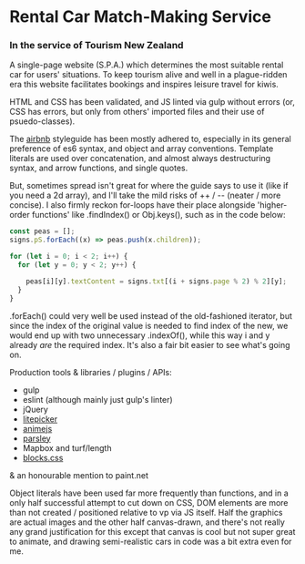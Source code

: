 # Rental Car Match-Making Service
### In the service of Tourism New Zealand

A single-page website (S.P.A.) which determines the most suitable rental car for users' situations. To keep tourism alive and well in a plague-ridden era this website facilitates bookings and inspires leisure travel for kiwis.

HTML and CSS has been validated, and JS linted via gulp without errors (or, CSS has errors, but only from others' imported files and their use of psuedo-classes).

The [airbnb](https://github.com/airbnb/javascript) styleguide has been mostly adhered to, especially in its general preference of es6 syntax, and object and array conventions. Template literals are used over concatenation, and almost always destructuring syntax, and arrow functions, and single quotes.

But, sometimes spread isn't great for where the guide says to use it (like if you need a 2d array), and I'll take the mild risks of ++ / -- (neater / more concise). I also firmly reckon for-loops have their place alongside 'higher-order functions' like .findIndex() or Obj.keys(), such as in the code below:

```javascript
const peas = [];
signs.pS.forEach((x) => peas.push(x.children));

for (let i = 0; i < 2; i++) {
  for (let y = 0; y < 2; y++) {

    peas[i][y].textContent = signs.txt[(i + signs.page % 2) % 2][y];
  }
}
```
.forEach() could very well be used instead of the old-fashioned iterator, but since the index of the original value is needed to find index of the new, we would end up with two unnecessary .indexOf(), while this way i and y already *are* the required index. It's also a fair bit easier to see what's going on.

Production tools & libraries / plugins / APIs:
* gulp
* eslint (although mainly just gulp's linter)
* jQuery
* [litepicker](https://github.com/wakirin/Litepicker)
* [animejs](https://github.com/juliangarnier/anime/)
* [parsley](https://parsleyjs.org/)
* Mapbox and turf/length
* [blocks.css](https://github.com/thesephist/blocks.css)

& an honourable mention to paint.net

Object literals have been used far more frequently than functions, and in a only half successful attempt to cut down on CSS, DOM elements are more than not created / positioned relative to vp via JS itself. Half the graphics are actual images and the other half canvas-drawn, and there's not really any grand justification for this except that canvas is cool but not super great to animate, and drawing semi-realistic cars in code was a bit extra even for me.
